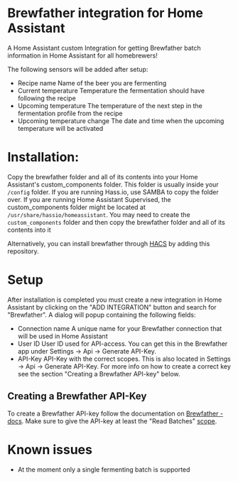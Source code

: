 # Brewfather integration for Home Assistant
A Home Assistant custom Integration for getting Brewfather batch information in Home Assistant for all homebrewers!

The following sensors will be added after setup:
- Recipe name
Name of the beer you are fermenting
- Current temperature
Temperature the fermentation should have following the recipe
- Upcoming temperature
The temperature of the next step in the fermentation profile from the recipe
- Upcoming temperature change
The date and time when the upcoming temperature will be activated


# Installation:

Copy the brewfather folder and all of its contents into your Home Assistant's custom_components folder. This folder is usually inside your `/config` folder. If you are running Hass.io, use SAMBA to copy the folder over. If you are running Home Assistant Supervised, the custom_components folder might be located at `/usr/share/hassio/homeassistant`. You may need to create the `custom_components` folder and then copy the brewfather folder and all of its contents into it

Alternatively, you can install brewfather through [HACS](https://hacs.xyz/) by adding this repository.


# Setup

After installation is completed you must create a new integration in Home Assistant by clicking on the "ADD INTEGRATION" button and search for "Brewfather". A dialog will popup containing the following fields:
- Connection name
A unique name for your Brewfather connection that will be used in Home Assistant
- User ID
User ID used for API-access. You can get this in the Brewfather app under Settings -> Api -> Generate API-Key.
- API-Key
API-Key with the correct scopes. This is also located in Settings -> Api -> Generate API-Key. For more info on how to create a correct key see the section "Creating a Brewfather API-key" below.

## Creating a Brewfather API-Key

To create a Brewfather API-key follow the documentation on [Brewfather - docs](https://docs.brewfather.app/api#generate-api-key). Make sure to give the API-key at least the "Read Batches" [scope](https://docs.brewfather.app/api#scopes).


# Known issues

- At the moment only a single fermenting batch is supported